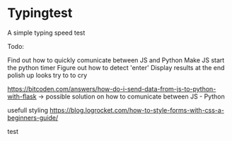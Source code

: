 # Typingtest
A simple typing speed test

Todo:

Find out how to quickly comunicate between JS and Python
Make JS start the python timer
Figure out how to detect 'enter'
Display results at the end
polish up looks
try to to cry

https://bitcoden.com/answers/how-do-i-send-data-from-js-to-python-with-flask -> possible solution on how to comunicate between JS - Python

usefull styling
https://blog.logrocket.com/how-to-style-forms-with-css-a-beginners-guide/


test